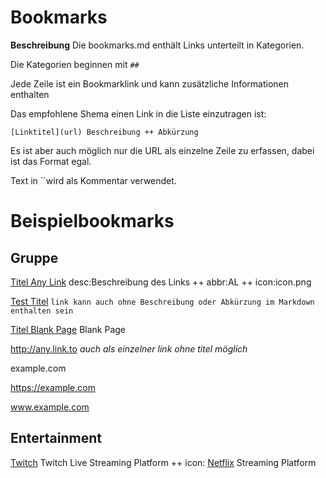 # Bookmarks


**Beschreibung**
Die bookmarks.md enthält Links unterteilt in Kategorien.

Die Kategorien beginnen mit `##`

Jede Zeile ist ein Bookmarklink und kann zusätzliche Informationen enthalten

Das empfohlene Shema einen Link in die Liste einzutragen ist:

`[Linktitel](url) Beschreibung ++ Abkürzung`

Es ist aber auch möglich nur die URL als einzelne Zeile zu erfassen, dabei ist das Format egal.

Text in ``wird als Kommentar verwendet.


# Beispielbookmarks

## Gruppe

[Titel Any Link](https://any.link.to) desc:Beschreibung des Links ++ abbr:AL ++ icon:icon.png

[Test Titel](https://test.link.to) `link kann auch ohne Beschreibung oder Abkürzung im Markdown enthalten sein`

[Titel Blank Page](http://about:blank) Blank Page

http://any.link.to _auch als einzelner link ohne titel möglich_

example.com

https://example.com

www.example.com


## Entertainment
[Twitch](https://www.twitch.tv) Twitch Live Streaming Platform ++ icon:
[Netflix](https://www.netflix.com/de) Streaming Platform